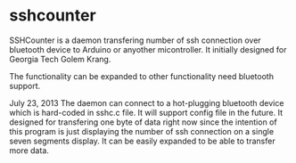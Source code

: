 sshcounter
==========

SSHCounter is a daemon transfering number of ssh connection over bluetooth device to Arduino or anyother micontroller.
It initially designed for Georgia Tech Golem Krang. 

The functionality can be expanded to other functionality need bluetooth support.

July 23, 2013
The daemon can connect to a hot-plugging bluetooth device which is hard-coded in sshc.c file. It will support config file in the 
future.
It designed for transfering one byte of data right now since the intention of this program is just displaying the number of 
ssh connection on a single seven segments display. It can be easily expanded to be able to transfer more data.
